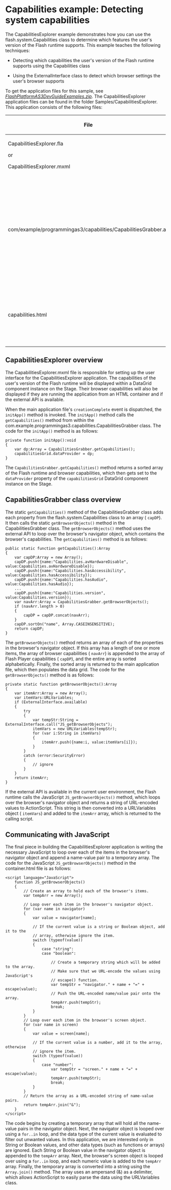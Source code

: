 # Capabilities example: Detecting system capabilities

<div>

The CapabilitiesExplorer example demonstrates how you can use the
flash.system.Capabilities class to determine which features the user's version
of the Flash runtime supports. This example teaches the following techniques:

- Detecting which capabilities the user's version of the Flash runtime supports
  using the Capabilities class

- Using the ExternalInterface class to detect which browser settings the user's
  browser supports

To get the application files for this sample, see
[_FlashPlatformAS3DevGuideExamples.zip_](https://github.com/joshtynjala/flash-platform-as3-dev-guide-examples/releases/tag/original).
The CapabilitiesExplorer application files can be found in the folder
Samples/CapabilitiesExplorer. This application consists of the following files:

<div>

<table>
<colgroup>
<col style="width: 50%" />
<col style="width: 50%" />
</colgroup>
<thead>
<tr class="header">
<th><p>File</p></th>
<th><p>Description</p></th>
</tr>
</thead>
<tbody>
<tr class="odd">
<td><p>CapabilitiesExplorer.fla</p>
<p>or</p>
<p>CapabilitiesExplorer.mxml</p></td>
<td><p>The main application file in Flash (FLA) or Flex (MXML).</p></td>
</tr>
<tr class="even">
<td><p>com/example/programmingas3/capabilities/CapabilitiesGrabber.as</p></td>
<td><p>The class that provides the main functionality of the
application, including adding the system Capabilities to an array,
sorting the items, and using the ExternalInterface class to retrieve
browser capabilities.</p></td>
</tr>
<tr class="odd">
<td><p>capabilities.html</p></td>
<td><p>An HTML container that contains the necessary JavaScript to
communicate with the external API.</p></td>
</tr>
</tbody>
</table>

</div>

</div>

<div>

## CapabilitiesExplorer overview

<div>

The CapabilitiesExplorer.mxml file is responsible for setting up the user
interface for the CapabilitiesExplorer application. The capabilities of the
user's version of the Flash runtime will be displayed within a DataGrid
component instance on the Stage. Their browser capabilities will also be
displayed if they are running the application from an HTML container and if the
external API is available.

When the main application file's `creationComplete` event is dispatched, the
`initApp()` method is invoked. The `initApp()` method calls the
`getCapabilities()` method from within the
com.example.programmingas3.capabilities.CapabilitiesGrabber class. The code for
the `initApp()` method is as follows:

    private function initApp():void
    {
        var dp:Array = CapabilitiesGrabber.getCapabilities();
        capabilitiesGrid.dataProvider = dp;
    }

The `CapabilitiesGrabber.getCapabilities()` method returns a sorted array of the
Flash runtime and browser capabilities, which then gets set to the
`dataProvider` property of the `capabilitiesGrid` DataGrid component instance on
the Stage.

</div>

</div>

<div>

## CapabilitiesGrabber class overview

<div>

The static `getCapabilities()` method of the CapabilitiesGrabber class adds each
property from the flash.system.Capabilities class to an array ( `capDP`). It
then calls the static `getBrowserObjects()` method in the CapabilitiesGrabber
class. The `getBrowserObjects()` method uses the external API to loop over the
browser's navigator object, which contains the browser's capabilities. The
`getCapabilities()` method is as follows:

    public static function getCapabilities():Array
    {
        var capDP:Array = new Array();
        capDP.push({name:"Capabilities.avHardwareDisable", value:Capabilities.avHardwareDisable});
        capDP.push({name:"Capabilities.hasAccessibility", value:Capabilities.hasAccessibility});
        capDP.push({name:"Capabilities.hasAudio", value:Capabilities.hasAudio});
        ...
        capDP.push({name:"Capabilities.version", value:Capabilities.version});
        var navArr:Array = CapabilitiesGrabber.getBrowserObjects();
        if (navArr.length > 0)
        {
            capDP = capDP.concat(navArr);
        }
        capDP.sortOn("name", Array.CASEINSENSITIVE);
        return capDP;
    }

The `getBrowserObjects()` method returns an array of each of the properties in
the browser's navigator object. If this array has a length of one or more items,
the array of browser capabilities ( `navArr`) is appended to the array of Flash
Player capabilities ( `capDP`), and the entire array is sorted alphabetically.
Finally, the sorted array is returned to the main application file, which then
populates the data grid. The code for the `getBrowserObjects()` method is as
follows:

    private static function getBrowserObjects():Array
    {
        var itemArr:Array = new Array();
        var itemVars:URLVariables;
        if (ExternalInterface.available)
        {
            try
            {
                var tempStr:String = ExternalInterface.call("JS_getBrowserObjects");
                itemVars = new URLVariables(tempStr);
                for (var i:String in itemVars)
                {
                    itemArr.push({name:i, value:itemVars[i]});
                }
            }
            catch (error:SecurityError)
            {
                // ignore
            }
        }
        return itemArr;
    }

If the external API is available in the current user environment, the Flash
runtime calls the JavaScript `JS_getBrowserObjects()` method, which loops over
the browser's navigator object and returns a string of URL-encoded values to
ActionScript. This string is then converted into a URLVariables object (
`itemVars`) and added to the `itemArr` array, which is returned to the calling
script.

</div>

</div>

<div>

## Communicating with JavaScript

<div>

The final piece in building the CapabilitiesExplorer application is writing the
necessary JavaScript to loop over each of the items in the browser's navigator
object and append a name-value pair to a temporary array. The code for the
JavaScript `JS_getBrowserObjects()` method in the container.html file is as
follows:

    <script language="JavaScript">
        function JS_getBrowserObjects()
        {
            // Create an array to hold each of the browser's items.
            var tempArr = new Array();

            // Loop over each item in the browser's navigator object.
            for (var name in navigator)
            {
                var value = navigator[name];

                // If the current value is a string or Boolean object, add it to the
                // array, otherwise ignore the item.
                switch (typeof(value))
                {
                    case "string":
                    case "boolean":

                        // Create a temporary string which will be added to the array.
                        // Make sure that we URL-encode the values using JavaScript's
                        // escape() function.
                        var tempStr = "navigator." + name + "=" + escape(value);
                        // Push the URL-encoded name/value pair onto the array.
                        tempArr.push(tempStr);
                        break;
                }
            }
            // Loop over each item in the browser's screen object.
            for (var name in screen)
            {
                var value = screen[name];

                // If the current value is a number, add it to the array, otherwise
                // ignore the item.
                switch (typeof(value))
                {
                    case "number":
                        var tempStr = "screen." + name + "=" + escape(value);
                        tempArr.push(tempStr);
                        break;
                }
            }
            // Return the array as a URL-encoded string of name-value pairs.
            return tempArr.join("&");
        }
    </script>

The code begins by creating a temporary array that will hold all the name-value
pairs in the navigator object. Next, the navigator object is looped over using a
`for..in` loop, and the data type of the current value is evaluated to filter
out unwanted values. In this application, we are interested only in String or
Boolean values, and other data types (such as functions or arrays) are ignored.
Each String or Boolean value in the navigator object is appended to the
`tempArr` array. Next, the browser's screen object is looped over using a
`for..in` loop, and each numeric value is added to the `tempArr` array. Finally,
the temporary array is converted into a string using the `Array.join()` method.
The array uses an ampersand (&) as a delimiter, which allows ActionScript to
easily parse the data using the URLVariables class.

</div>

</div>

<div>

<div>

</div>

</div>
